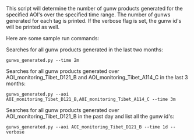 This script will determine the number of gunw products generated for the specified AOI's over the specified time range. The number of gunws generated for each tag is printed. If the verbose flag is set, the gunw id's will be printed as well. 

Here are some sample run commands:

Searches for all gunw products generated in the last two months:
```
gunws_generated.py --time 2m
```

Searches for all gunw products generated over AOI_monitoring_Tibet_D121_B and AOI_monitoring_Tibet_A114_C in the last 3 months:
```
gunws_generated.py --aoi AOI_monitoring_Tibet_D121_B,AOI_monitoring_Tibet_A114_C --time 3m
```

Searches for all gunw products generated over AOI_monitoring_Tibet_D121_B in the past day and list all the gunw id's:
```
gunws_generated.py --aoi AOI_monitoring_Tibet_D121_B --time 1d --verbose
```
